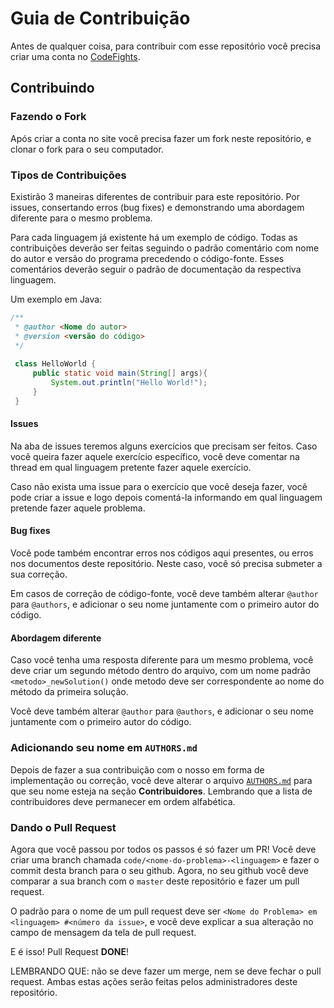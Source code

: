 # Guia de Contribuição

Antes de qualquer coisa, para contribuir com esse repositório você precisa criar uma conta no [CodeFights](https://codefights.com/signup/ep9uk7hzCGLCuxHak/main).

## Contribuindo

### Fazendo o Fork

Após criar a conta no site você precisa fazer um fork neste repositório, e clonar o fork para o seu computador.

### Tipos de Contribuições

Existirão 3 maneiras diferentes de contribuir para este repositório. Por issues, consertando erros (bug fixes) e demonstrando uma abordagem diferente para o mesmo problema.

Para cada linguagem já existente há um exemplo de código. Todas as contribuições deverão ser feitas seguindo o padrão comentário com nome do autor e versão do programa precedendo o código-fonte. Esses comentários deverão seguir o padrão de documentação da respectiva linguagem.

Um exemplo em Java:

```java
/**
 * @author <Nome do autor>
 * @version <versão do código>
 */
 
 class HelloWorld {
     public static void main(String[] args){
         System.out.println("Hello World!");
     }
 }
```

#### Issues

Na aba de issues teremos alguns exercícios que precisam ser feitos. Caso você queira fazer aquele exercício específico, você deve comentar na thread em qual linguagem pretente fazer aquele exercício.

Caso não exista uma issue para o exercício que você deseja fazer, você pode criar a issue e logo depois comentá-la informando em qual linguagem pretende fazer aquele problema.

#### Bug fixes

Você pode também encontrar erros nos códigos aqui presentes, ou erros nos documentos deste repositório. Neste caso, você só precisa submeter a sua correção.

Em casos de correção de código-fonte, você deve também alterar `@author` para `@authors`, e adicionar o seu nome juntamente com o primeiro autor do código.

#### Abordagem diferente

Caso você tenha uma resposta diferente para um mesmo problema, você deve criar um segundo método dentro do arquivo, com um nome padrão `<metodo>_newSolution()` onde metodo deve ser correspondente ao nome do método da primeira solução.

Você deve também alterar `@author` para `@authors`, e adicionar o seu nome juntamente com o primeiro autor do código.

### Adicionando seu nome em `AUTHORS.md`

Depois de fazer a sua contribuição com o nosso em forma de implementação ou correção, você deve alterar o arquivo [`AUTHORS.md`](https://github.com/daccpucmg/codefights-training/blob/master/AUTHORS.md) para que seu nome esteja na seção **Contribuidores**. Lembrando que a lista de contribuidores deve permanecer em ordem alfabética.

### Dando o Pull Request

Agora que você passou por todos os passos é só fazer um PR! Você deve criar uma branch chamada `code/<nome-do-problema>-<linguagem>` e fazer o commit desta branch para o seu github. Agora, no seu github você deve comparar a sua branch com o `master` deste repositório e fazer um pull request. 

O padrão para o nome de um pull request deve ser `<Nome do Problema> em <linguagem> #<número da issue>`, e você deve explicar a sua alteração no campo de mensagem da tela de pull request.

E é isso! Pull Request **DONE**!

LEMBRANDO QUE: não se deve fazer um merge, nem se deve fechar o pull request. Ambas estas ações serão feitas pelos administradores deste repositório.
